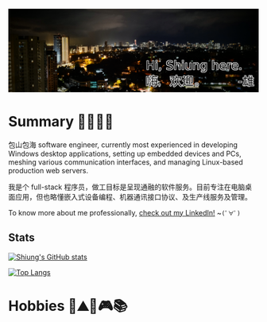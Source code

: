 ![Shiung's Banner](assets/hhs-banner-2021-04.png)

# Summary 👨‍💻👨‍🔬

包山包海 software engineer, currently most experienced in developing Windows desktop applications, setting up embedded devices and PCs, meshing various communication interfaces, and managing Linux-based production web servers.

我是个 full-stack 程序员，做工目标是呈现通融的软件服务。目前专注在电脑桌面应用，但也略懂嵌入式设备编程、机器通讯接口协议、及生产线服务及管理。

To know more about me professionally, [check out my LinkedIn!](https://www.linkedin.com/in/hwanghsienshiung/) ~`(ﾟ∀ﾟ)`

## Stats

<!-- GitHub Stats -->
[![Shiung's GitHub stats](https://github-readme-stats.vercel.app/api?username=hh-shiung&show_icons=true&theme=synthwave)](https://github.com/anuraghazra/github-readme-stats)

[![Top Langs](https://github-readme-stats.vercel.app/api/top-langs/?username=hh-shiung&theme=synthwave)](https://github.com/hh-shiung/github-readme-stats)

# Hobbies 🚴⛰️🏸🎮📚
